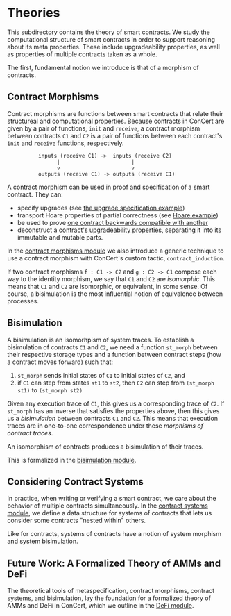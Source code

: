 # Theories 

This subdirectory contains the theory of smart contracts. We study the 
computational structure of smart contracts in order to support reasoning
about its meta properties. These include 
upgradeability properties, as well as properties of multiple contracts taken
as a whole.

The first, fundamental notion we introduce is that of a morphism of contracts.

## Contract Morphisms
Contract morphisms are functions between smart contracts that relate their 
structureal and computational properties.
Because contracts in ConCert are given by a pair of functions, 
`init` and `receive`, a contract morphism between contracts `C1` and `C2` is 
a pair of functions between each contract's `init` and `receive` functions,
respectively.

```
          inputs (receive C1) ->  inputs (receive C2)
                |                       |                  
                v                       v                  
          outputs (receive C1) -> outputs (receive C1)              
```

A contract morphism can be used in proof and specification of a smart
contract. They can:
-   specify upgrades (see [the upgrade specification example](../examples/ContractMorphisms/specifyUpgrade/))
-   transport Hoare properties of partial correctness (see [Hoare example](../examples/ContractMorphisms/transportHoare/))
-   be used to prove [one contract backwards compatible with another](../examples/ContractMorphisms/backwardsCompatible/)
-   deconstruct a [contract's upgradeability properties](../examples/ContractMorphisms/upgradeable/), separating it into its immutable and mutable parts.

In the [contract morphisms module](ContractMorphisms.v) we also introduce a generic technique to use a contract morphism with ConCert's custom tactic, `contract_induction`.

If two contract morphisms `f : C1 -> C2` and `g : C2 -> C1` compose each way to the identity morphism, we say that `C1` and `C2` are *isomorphic*.
This means that `C1` and `C2` are isomorphic, or equivalent, in some sense.
Of course, a bisimulation is the most influential notion of equivalence between processes.

## Bisimulation

A bisimulation is an isomorhpism of system traces. 
To establish a bisimulation of contracts `C1` and `C2`, we need a function `st_morph` between their respective storage types and a function between contract steps (how a contract moves forward) such that:
1. `st_morph` sends initial states of `C1` to initial states of `C2`, and 
1. if `C1` can step from states `st1` to `st2`, then `C2` can step from `(st_morph st1)` to `(st_morph st2)`

Given any execution trace of `C1`, this gives us a corresponding trace of `C2`. If `st_morph` has an inverse that satisfies the properties above, then this gives us a *bisimulation* between contracts `C1` and `C2`.
This means that execution traces are in one-to-one correspondence under these *morphisms of contract traces*.

An isomorphism of contracts produces a bisimulation of their traces.

This is formalized in the [bisimulation module](Bisimulation.v).

## Considering Contract Systems

In practice, when writing or verifying a smart contract, we care about the behavior of multiple contracts simultaneously. In the [contract systems module](ContractSystems.v), we define a data structure for systems of contracts that lets us consider some contracts "nested within" others.

Like for contracts, systems of contracts have a notion of system morphism and system bisimulation.

## Future Work: A Formalized Theory of AMMs and DeFi

The theoretical tools of metaspecification, contract morphisms, contract systems, and bisimulation, lay the foundation for a formalized theory of AMMs and DeFi in ConCert, which we outline in the [DeFi module](DeFi.v).